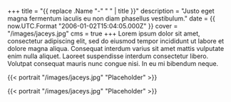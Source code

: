 +++
title = "{{ replace .Name "-" " " | title }}"
description = "Justo eget magna fermentum iaculis eu non diam phasellus vestibulum."
date = {{ now.UTC.Format "2006-01-02T15:04:05.000Z" }}
cover = "/images/jaceys.jpg"
cms = true
+++
Lorem ipsum dolor sit amet, consectetur adipiscing elit, sed do eiusmod tempor incididunt ut labore et dolore magna aliqua. Consequat interdum varius sit amet mattis vulputate enim nulla aliquet. Laoreet suspendisse interdum consectetur libero. Volutpat consequat mauris nunc congue nisi. In eu mi bibendum neque.

{{< portrait "/images/jaceys.jpg" "Placeholder" >}}

{{< portrait "/images/jaceys.jpg" "Placeholder" >}}
